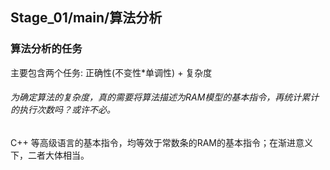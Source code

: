 ## Stage_01/main/算法分析

### 算法分析的任务
主要包含两个任务: 正确性(不变性*单调性) + 复杂度
###### 为确定算法的复杂度，真的需要将算法描述为RAM模型的基本指令，再统计累计的执行次数吗？或许不必。
C++ 等高级语言的基本指令，均等效于常数条的RAM的基本指令；在渐进意义下，二者大体相当。
